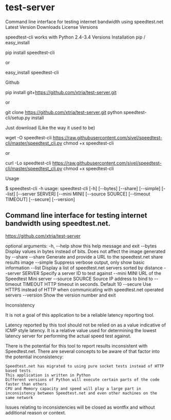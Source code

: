 # test-server

Command line interface for testing internet bandwidth using speedtest.net
Latest Version Downloads License
Versions

speedtest-cli works with Python 2.4-3.4
Versions
Installation
pip / easy_install

pip install speedtest-cli

or

easy_install speedtest-cli

Github

pip install git+https://github.com/xtria/test-server.git

or

git clone https://github.com/xtria/test-server.git
python speedtest-cli/setup.py install

Just download (Like the way it used to be)

wget -O speedtest-cli https://raw.githubusercontent.com/sivel/speedtest-cli/master/speedtest_cli.py
chmod +x speedtest-cli

or

curl -Lo speedtest-cli https://raw.githubusercontent.com/sivel/speedtest-cli/master/speedtest_cli.py
chmod +x speedtest-cli

Usage

$ speedtest-cli -h
usage: speedtest-cli [-h] [--bytes] [--share] [--simple] [--list]
                     [--server SERVER] [--mini MINI] [--source SOURCE]
                     [--timeout TIMEOUT] [--secure] [--version]

Command line interface for testing internet bandwidth using speedtest.net.
--------------------------------------------------------------------------
https://github.com/xtria/test-server

optional arguments:
  -h, --help         show this help message and exit
  --bytes            Display values in bytes instead of bits. Does not affect
                     the image generated by --share
  --share            Generate and provide a URL to the speedtest.net share
                     results image
  --simple           Suppress verbose output, only show basic information
  --list             Display a list of speedtest.net servers sorted by
                     distance
  --server SERVER    Specify a server ID to test against
  --mini MINI        URL of the Speedtest Mini server
  --source SOURCE    Source IP address to bind to
  --timeout TIMEOUT  HTTP timeout in seconds. Default 10
  --secure           Use HTTPS instead of HTTP when communicating with
                     speedtest.net operated servers
  --version          Show the version number and exit

Inconsistency

It is not a goal of this application to be a reliable latency reporting tool.

Latency reported by this tool should not be relied on as a value indicative of ICMP style latency. It is a relative value used for determining the lowest latency server for performing the actual speed test against.

There is the potential for this tool to report results inconsistent with Speedtest.net. There are several concepts to be aware of that factor into the potential inconsistency:

    Speedtest.net has migrated to using pure socket tests instead of HTTP based tests
    This application is written in Python
    Different versions of Python will execute certain parts of the code faster than others
    CPU and Memory capacity and speed will play a large part in inconsistency between Speedtest.net and even other machines on the same network

Issues relating to inconsistencies will be closed as wontfix and without additional reason or context.
